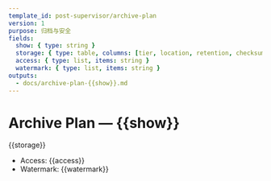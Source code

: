 ```yaml
---
template_id: post-supervisor/archive-plan
version: 1
purpose: 归档与安全
fields:
  show: { type: string }
  storage: { type: table, columns: [tier, location, retention, checksum, encryption] }
  access: { type: list, items: string }
  watermark: { type: list, items: string }
outputs:
  - docs/archive-plan-{{show}}.md
---
```


# Archive Plan — {{show}}

{{storage}}

- Access: {{access}}
- Watermark: {{watermark}}
